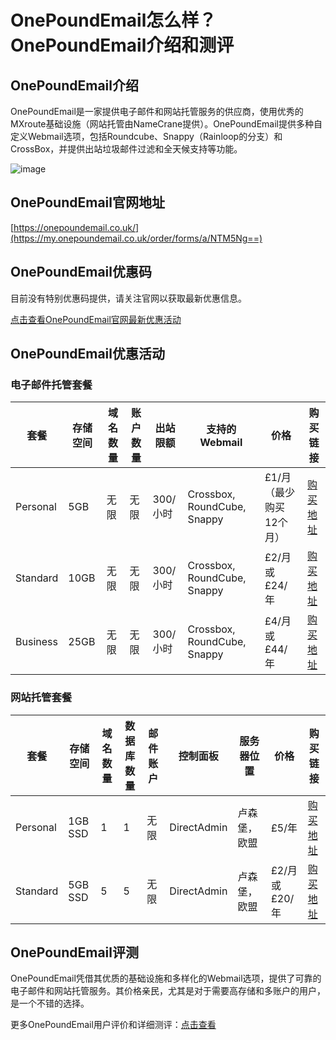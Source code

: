 # OnePoundEmail怎么样？OnePoundEmail介绍和测评

## OnePoundEmail介绍

OnePoundEmail是一家提供电子邮件和网站托管服务的供应商，使用优秀的MXroute基础设施（网站托管由NameCrane提供）。OnePoundEmail提供多种自定义Webmail选项，包括Roundcube、Snappy（Rainloop的分支）和CrossBox，并提供出站垃圾邮件过滤和全天候支持等功能。

![image](https://github.com/elizabethlong4246/OnePoundEmail/assets/169744037/7d729a54-5fdf-472d-bb68-220bc59b40c6)

## OnePoundEmail官网地址

[https://onepoundemail.co.uk/](https://my.onepoundemail.co.uk/order/forms/a/NTM5Ng==)

## OnePoundEmail优惠码

目前没有特别优惠码提供，请关注官网以获取最新优惠信息。

[点击查看OnePoundEmail官网最新优惠活动](https://my.onepoundemail.co.uk/order/forms/a/NTM5Ng==)

## OnePoundEmail优惠活动

### 电子邮件托管套餐

| 套餐       | 存储空间 | 域名数量 | 账户数量 | 出站限额 | 支持的Webmail       | 价格               | 购买链接                                                                                   |
|----------|------|-----|-----|------|----------------|------------------|--------------------------------------------------------------------------------------|
| Personal | 5GB  | 无限  | 无限  | 300/小时 | Crossbox, RoundCube, Snappy | £1/月（最少购买12个月）  | [购买地址](https://my.onepoundemail.co.uk/order/forms/a/NTM5Ng==) |
| Standard | 10GB | 无限  | 无限  | 300/小时 | Crossbox, RoundCube, Snappy | £2/月或£24/年      | [购买地址](https://my.onepoundemail.co.uk/order/forms/a/NTM5Ng==) |
| Business | 25GB | 无限  | 无限  | 300/小时 | Crossbox, RoundCube, Snappy | £4/月或£44/年      | [购买地址](https://my.onepoundemail.co.uk/order/forms/a/NTM5Ng==) |

### 网站托管套餐

| 套餐       | 存储空间    | 域名数量 | 数据库数量 | 邮件账户 | 控制面板          | 服务器位置      | 价格             | 购买链接                                                                                   |
|----------|---------|-----|-----|------|-----------------|-------------|----------------|--------------------------------------------------------------------------------------|
| Personal | 1GB SSD | 1   | 1   | 无限  | DirectAdmin     | 卢森堡，欧盟   | £5/年          | [购买地址](https://my.onepoundemail.co.uk/order/forms/a/NTM5Ng==) |
| Standard | 5GB SSD | 5   | 5   | 无限  | DirectAdmin     | 卢森堡，欧盟   | £2/月或£20/年  | [购买地址](https://my.onepoundemail.co.uk/order/forms/a/NTM5Ng==) |


## OnePoundEmail评测

OnePoundEmail凭借其优质的基础设施和多样化的Webmail选项，提供了可靠的电子邮件和网站托管服务。其价格亲民，尤其是对于需要高存储和多账户的用户，是一个不错的选择。

更多OnePoundEmail用户评价和详细测评：[点击查看](https://my.onepoundemail.co.uk/order/forms/a/NTM5Ng==)
